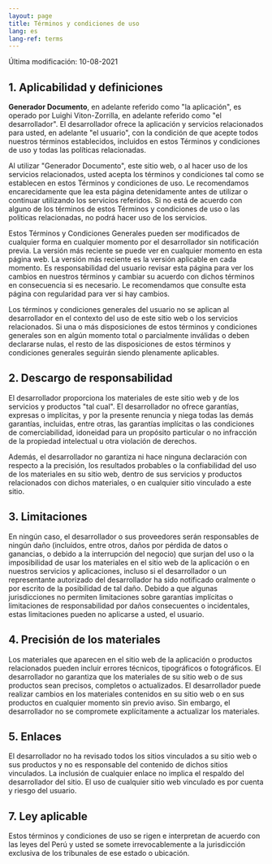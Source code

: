 ```yaml
---
layout: page
title: Términos y condiciones de uso
lang: es
lang-ref: terms
---
```



Última modificación: 10-08-2021
 
## 1. Aplicabilidad y definiciones

**Generador Documento**, en adelante referido como "la aplicación", es operado por Luighi Viton-Zorrilla, en adelante referido como "el desarrollador". El desarrollador ofrece la aplicación y servicios relacionados para usted, en adelante "el usuario", con la condición de que acepte todos nuestros términos establecidos, incluidos en estos Términos y condiciones de uso y todas las políticas relacionadas. 

Al utilizar "Generador Documento", este sitio web, o al hacer uso de los servicios relacionados, usted acepta los términos y condiciones tal como se establecen en estos Términos y condiciones de uso. Le recomendamos encarecidamente que lea esta página detenidamente antes de utilizar o continuar utilizando los servicios referidos. Si no está de acuerdo con alguno de los términos de estos Términos y condiciones de uso o las políticas relacionadas, no podrá hacer uso de los servicios.

Estos Términos y Condiciones Generales pueden ser modificados de cualquier forma en cualquier momento por el desarrollador sin notificación previa. La versión más reciente se puede ver en cualquier momento en esta página web. La versión más reciente es la versión aplicable en cada momento. Es responsabilidad del usuario revisar esta página para ver los cambios en nuestros términos y cambiar su acuerdo con dichos términos en consecuencia si es necesario. Le recomendamos que consulte esta página con regularidad para ver si hay cambios.

Los términos y condiciones generales del usuario no se aplican al desarrollador en el contexto del uso de este sitio web o los servicios relacionados. Si una o más disposiciones de estos términos y condiciones generales son en algún momento total o parcialmente inválidas o deben declararse nulas, el resto de las disposiciones de estos términos y condiciones generales seguirán siendo plenamente aplicables.

 
## 2. Descargo de responsabilidad
El desarrollador proporciona los materiales de este sitio web y de los servicios y productos "tal cual". El desarrollador no ofrece garantías, expresas o implícitas, y por la presente renuncia y niega todas las demás garantías, incluidas, entre otras, las garantías implícitas o las condiciones de comerciabilidad, idoneidad para un propósito particular o no infracción de la propiedad intelectual u otra violación de derechos.

Además, el desarrollador no garantiza ni hace ninguna declaración con respecto a la precisión, los resultados probables o la confiabilidad del uso de los materiales en su sitio web, dentro de sus servicios y productos relacionados con dichos materiales, o en cualquier sitio vinculado a este sitio.
 
## 3. Limitaciones
En ningún caso, el desarrollador o sus proveedores serán responsables de ningún daño (incluidos, entre otros, daños por pérdida de datos o ganancias, o debido a la interrupción del negocio) que surjan del uso o la imposibilidad de usar los materiales en el sitio web de la aplicación o en nuestros servicios y aplicaciones, incluso si el desarrollador o un representante autorizado del desarrollador ha sido notificado oralmente o por escrito de la posibilidad de tal daño. Debido a que algunas jurisdicciones no permiten limitaciones sobre garantías implícitas o limitaciones de responsabilidad por daños consecuentes o incidentales, estas limitaciones pueden no aplicarse a usted, el usuario.

 
## 4. Precisión de los materiales
Los materiales que aparecen en el sitio web de la aplicación o productos relacionados pueden incluir errores técnicos, tipográficos o fotográficos. El desarrollador no garantiza que los materiales de su sitio web o de sus productos sean precisos, completos o actualizados. El desarrollador puede realizar cambios en los materiales contenidos en su sitio web o en sus productos en cualquier momento sin previo aviso. Sin embargo, el desarrollador no se compromete explícitamente a actualizar los materiales.

 
## 5. Enlaces
El desarrollador no ha revisado todos los sitios vinculados a su sitio web o sus productos y no es responsable del contenido de dichos sitios vinculados. La inclusión de cualquier enlace no implica el respaldo del desarrollador del sitio. El uso de cualquier sitio web vinculado es por cuenta y riesgo del usuario.

 
## 7. Ley aplicable
Estos términos y condiciones de uso se rigen e interpretan de acuerdo con las leyes del Perú y usted se somete irrevocablemente a la jurisdicción exclusiva de los tribunales de ese estado o ubicación.
